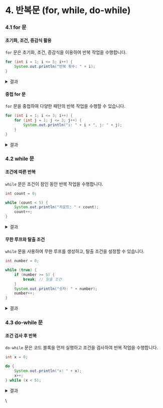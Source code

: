 # 4. 반복문 (for, while, do-while)

### 4.1 for 문

#### 초기화, 조건, 증감식 활용

`for` 문은 초기화, 조건, 증감식을 이용하여 반복 작업을 수행합니다.

```java
for (int i = 1; i <= 5; i++) {
    System.out.println("반복 횟수: " + i);
}
```

<details>

<summary>결과</summary>

```
1
2
3
4
5
```

</details>

#### 중첩 for 문

`for` 문을 중첩하여 다양한 패턴의 반복 작업을 수행할 수 있습니다.

```java
for (int i = 1; i <= 3; i++) {
    for (int j = 1; j <= 3; j++) {
        System.out.println("i: " + i + ", j: " + j);
    }
}
```

<details>

<summary>결과</summary>

```
i: 1, j: 1
i: 1, j: 2
i: 1, j: 3
i: 2, j: 1
i: 2, j: 2
i: 2, j: 3
i: 3, j: 1
i: 3, j: 2
i: 3, j: 3
```

</details>

###

### 4.2 while 문

#### 조건에 따른 반복

`while` 문은 조건이 참인 동안 반복 작업을 수행합니다.

```java
int count = 0;

while (count < 5) {
    System.out.println("카운트: " + count);
    count++;
}
```

<details>

<summary>결과</summary>

```
카운트: 0
카운트: 1
카운트: 2
카운트: 3
카운트: 4
```

</details>

#### 무한 루프와 탈출 조건

`while` 문을 사용하여 무한 루프를 생성하고, 탈출 조건을 설정할 수 있습니다.

```java
int number = 0;

while (true) {
    if (number >= 5) {
        break; // 탈출 조건
    }
    System.out.println("숫자: " + number);
    number++;
}
```

<details>

<summary>결과</summary>

```
숫자: 0
숫자: 1
숫자: 2
숫자: 3
숫자: 4
```

</details>

###

### 4.3 do-while 문

#### 조건 검사 후 반복

`do-while` 문은 코드 블록을 먼저 실행하고 조건을 검사하여 반복 작업을 수행합니다.

```java
int x = 0;

do {
    System.out.println("x: " + x);
    x++;
} while (x < 5);
```

<details>

<summary>결과</summary>

```
x: 0
x: 1
x: 2
x: 3
x: 4
```

</details>

\
